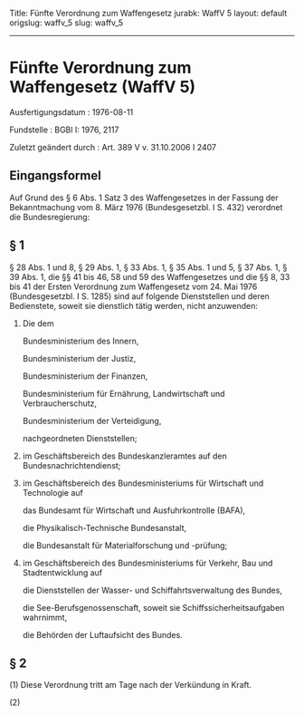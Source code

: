 Title: Fünfte Verordnung zum Waffengesetz
jurabk: WaffV 5
layout: default
origslug: waffv_5
slug: waffv_5

---

# Fünfte Verordnung zum Waffengesetz (WaffV 5)

Ausfertigungsdatum
:   1976-08-11

Fundstelle
:   BGBl I: 1976, 2117

Zuletzt geändert durch
:   Art. 389 V v. 31.10.2006 I 2407


## Eingangsformel

Auf Grund des § 6 Abs. 1 Satz 3 des Waffengesetzes in der Fassung der
Bekanntmachung vom 8. März 1976 (Bundesgesetzbl. I S. 432) verordnet
die Bundesregierung:


## § 1

§ 28 Abs. 1 und 8, § 29 Abs. 1, § 33 Abs. 1, § 35 Abs. 1 und 5, § 37
Abs. 1, § 39 Abs. 1, die §§ 41 bis 46, 58 und 59 des Waffengesetzes
und die §§ 8, 33 bis 41 der Ersten Verordnung zum Waffengesetz vom 24.
Mai 1976 (Bundesgesetzbl. I S. 1285) sind auf folgende Dienststellen
und deren Bedienstete, soweit sie dienstlich tätig werden, nicht
anzuwenden:

1.  Die dem

    Bundesministerium des Innern,

    Bundesministerium der Justiz,

    Bundesministerium der Finanzen,

    Bundesministerium für Ernährung, Landwirtschaft und Verbraucherschutz,

    Bundesministerium der Verteidigung,

    nachgeordneten Dienststellen;


2.  im Geschäftsbereich des Bundeskanzleramtes auf den
    Bundesnachrichtendienst;


3.  im Geschäftsbereich des Bundesministeriums für Wirtschaft und
    Technologie auf

    das Bundesamt für Wirtschaft und Ausfuhrkontrolle (BAFA),

    die Physikalisch-Technische Bundesanstalt,

    die Bundesanstalt für Materialforschung und -prüfung;


4.  im Geschäftsbereich des Bundesministeriums für Verkehr, Bau und
    Stadtentwicklung auf

    die Dienststellen der Wasser- und Schiffahrtsverwaltung des Bundes,

    die See-Berufsgenossenschaft, soweit sie Schiffssicherheitsaufgaben
    wahrnimmt,

    die Behörden der Luftaufsicht des Bundes.





## § 2

(1) Diese Verordnung tritt am Tage nach der Verkündung in Kraft.

(2)

